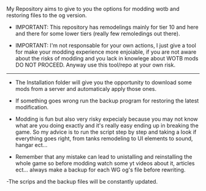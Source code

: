My Repository aims to give to you the options for modding wotb and restoring files to the og version.

- IMPORTANT: This repository has remodelings mainly for tier 10 and here and there for some lower tiers (really few remoledings out there).

- IMPORTANT: I'm not responsable for your own actions, I just give a tool for make your modding experience more enjoiable, if you are not aware about the risks of modding and you lack in knowlege about WOTB mods DO NOT PROCEED. Anyway use this tool/repo at your own risk.

---
- The Installation folder will give you the opportunity to download some mods from a server and automaticaly apply those ones.

- If something goes wrong run the backup program for restoring the latest modification.

- Modding is fun but also very risky expecialy because you may not know what are you doing exactly and it's really easy ending up in breaking the game. So my advice is to run the script step by step and taking a look if everything goes right, from tanks remodeling to UI elements to sound, hangar ect...

- Remember that any mistake can lead to unistalling and reinstalling the whole game so before modding watch some yt videos about it, articles ect... always make a backup for each WG og's file before rewriting.

-The scrips and the backup files will be constantly updated.
